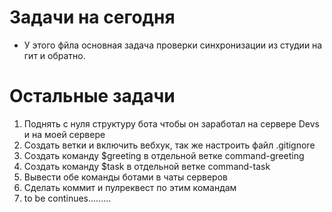# Задачи на сегодня

- У этого фйла основная задача проверки синхронизации из студии на гит и обратно.

# Остальные задачи

1) Поднять с нуля структуру бота чтобы он заработал на сервере Devs и на моей сервере
2) Создать ветки и включить вебхук, так же настроить файл .gitignore
3) Создать команду $greeting в отдельной ветке command-greeting
4) Создать команду $task в отдельной ветке command-task
5) Вывести обе команды ботами в чаты серверов
6) Сделать коммит и пулреквест по этим командам
7) to be continues.........




